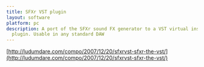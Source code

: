 ```yaml
---
title: SFXr VST plugin
layout: software
platform: pc
description: A port of the SFXr sound FX generator to a VST virtual instrument audio
  plugin. Usable in any standard DAW
---
```


[http://ludumdare.com/compo/2007/12/20/sfxrvst-sfxr-the-vst/](http://ludumdare.com/compo/2007/12/20/sfxrvst-sfxr-the-vst/)